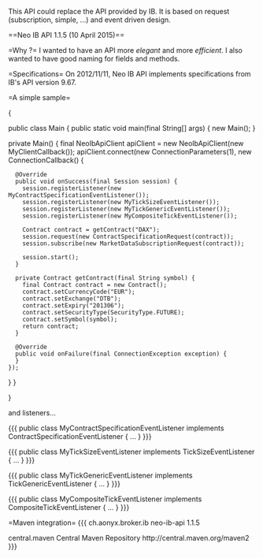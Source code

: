 This API could replace the API provided by IB.
It is based on request (subscription, simple, ...) and event driven design.

==Neo IB API 1.1.5 (10 April 2015)==

=Why ?=
I wanted to have an API more *elegant* and more *efficient*. I also wanted to have good naming for fields and methods.

=Specifications=
On 2012/11/11, Neo IB API implements specifications from IB's API version 9.67.

=A simple sample=

{

public class Main {
  public static void main(final String[] args) {
    new Main();
  }

  private Main() {
    final NeoIbApiClient apiClient = new NeoIbApiClient(new MyClientCallback());
    apiClient.connect(new ConnectionParameters(1), new ConnectionCallback() {
  
      @Override
      public void onSuccess(final Session session) {
        session.registerListener(new MyContractSpecificationEventListener());
        session.registerListener(new MyTickSizeEventListener());
        session.registerListener(new MyTickGenericEventListener());
        session.registerListener(new MyCompositeTickEventListener());
  
        Contract contract = getContract("DAX");
        session.request(new ContractSpecificationRequest(contract));
        session.subscribe(new MarketDataSubscriptionRequest(contract));
  
        session.start();
      }
  
      private Contract getContract(final String symbol) {
        final Contract contract = new Contract();
        contract.setCurrencyCode("EUR");
        contract.setExchange("DTB");
        contract.setExpiry("201306");
        contract.setSecurityType(SecurityType.FUTURE);
        contract.setSymbol(symbol);
        return contract;
      }
  
      @Override
      public void onFailure(final ConnectionException exception) {
      }
    });
  }
}

}

and listeners...

{{{
public class MyContractSpecificationEventListener implements ContractSpecificationEventListener {
   ...
}
}}}

{{{
public class MyTickSizeEventListener implements TickSizeEventListener {
   ...
}
}}}

{{{
public class MyTickGenericEventListener implements TickGenericEventListener {
   ...
}
}}}

{{{
public class MyCompositeTickEventListener implements CompositeTickEventListener {
   ...
}
}}}

=Maven integration=
{{{
<dependency>
  <groupId>ch.aonyx.broker.ib</groupId>
  <artifactId>neo-ib-api</artifactId>
  <version>1.1.5</version>
</dependency>

<repositories>
  <repository>
     <id>central.maven</id>
     <name>Central Maven Repository</name>
     <url>http://central.maven.org/maven2</url>
  </repository>
</repositories>
}}}
